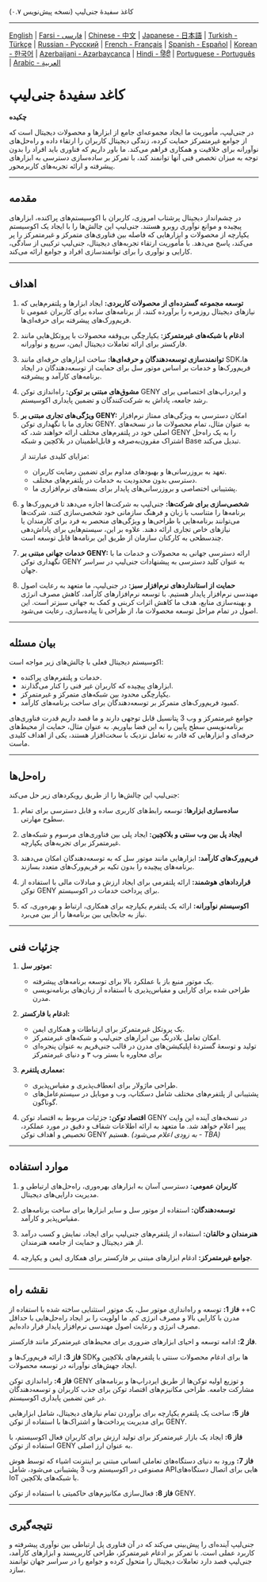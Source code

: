 کاغذ سفیدهٔ جنی‌لیپ (نسخه پیش‌نویس ۰.۷)

---
[English](README.md) | [Farsi - فارسی](README.fa.md) | [Chinese - 中文](README.zh.md) | [Japanese - 日本語](README.ja.md) | [Turkish - Türkçe](README.tr.md) | [Russian - Русский](README.ru.md) | [French - Français](README.fr.md) | [Spanish - Español](README.es.md) | [Korean - 한국어](README.ko.md) | [Azerbaijani - Azərbaycanca](README.az.md) | [Hindi - हिंदी](README.hi.md) | [Portuguese - Português](README.pt.md) | [Arabic - العربية](README.ar.md)
# کاغد سفیدهٔ جنی‌لیپ

**چکیده**

در جنی‌لیپ، مأموریت ما ایجاد مجموعه‌ای جامع از ابزارها و محصولات دیجیتال است که از جوامع غیرمتمرکز حمایت کرده، زندگی دیجیتال کاربران را ارتقاء داده و راه‌حل‌های نوآورانه برای خلاقیت و همکاری فراهم می‌کند. ما باور داریم که فناوری باید افراد را بدون توجه به میزان تخصص فنی آنها توانمند کند، با تمرکز بر ساده‌سازی دسترسی به ابزارهای پیشرفته و ارائه تجربه‌های کاربرمحور.

---

## مقدمه

در چشم‌انداز دیجیتال پرشتاب امروزی، کاربران با اکوسیستم‌های پراکنده، ابزارهای پیچیده و موانع نوآوری روبرو هستند. جنی‌لیپ این چالش‌ها را با ایجاد یک اکوسیستم یکپارچه از محصولات و ابزارهایی که فاصله بین فناوری‌های متمرکز و غیرمتمرکز را پر می‌کند، پاسخ می‌دهد. با مأموریت ارتقاء تجربه‌های دیجیتال، جنی‌لیپ ترکیبی از سادگی، کارایی و نوآوری را برای توانمندسازی افراد و جوامع ارائه می‌کند.

---

## اهداف

1. **توسعه مجموعه گسترده‌ای از محصولات کاربردی:**
   ایجاد ابزارها و پلتفرم‌هایی که نیازهای دیجیتال روزمره را برآورده کنند، از برنامه‌های ساده برای کاربران عمومی تا فریم‌ورک‌های پیشرفته برای حرفه‌ای‌ها.

2. **ادغام با شبکه‌های غیرمتمرکز:**
   یکپارچگی بی‌وقفه محصولات با پروتکل‌هایی مانند فارکستر برای ارائه تعاملات دیجیتال ایمن، سریع و نوآورانه.

3. **توانمندسازی توسعه‌دهندگان و حرفه‌ای‌ها:**
   ساخت ابزارهای حرفه‌ای مانند SDKها، فریم‌ورک‌ها و خدمات بر اساس موتور سل برای حمایت از توسعه‌دهندگان در ایجاد برنامه‌های کارآمد و پیشرفته.

4. **مشوق‌های مبتنی بر توکن:**
   راه‌اندازی توکن GENY و ایردراپ‌های اختصاصی برای رشد جامعه، پاداش به شرکت‌کنندگان و تضمین پایداری اکوسیستم.

5. **ویژگی‌های تجاری مبتنی بر GENY:**
   امکان دسترسی به ویژگی‌های ممتاز نرم‌افزار تجاری ما با نگهداری توکن GENY. به عنوان مثال، تمام محصولات ما در نسخه‌های اصلی خود در پلتفرم‌های مختلف ارائه خواهند شد، که GENY را به یک راه‌حل اشتراک مقرون‌به‌صرفه و قابل‌اطمینان در بلاکچین و شبکه Base تبدیل می‌کند.

   مزایای کلیدی عبارتند از:
   - تعهد به بروزرسانی‌ها و بهبودهای مداوم برای تضمین رضایت کاربران.
   - دسترسی بدون محدودیت به خدمات در پلتفرم‌های مختلف.
   - پشتیبانی اختصاصی و بروزرسانی‌های پایدار برای بسته‌های نرم‌افزاری ما.

6. **شخصی‌سازی برای شرکت‌ها:**
   جنی‌لیپ به شرکت‌ها اجازه می‌دهد تا فریم‌ورک‌ها و برنامه‌ها را متناسب با زبان و فرهنگ سازمانی خود شخصی‌سازی کنند. شرکت‌ها می‌توانند برنامه‌هایی با طراحی‌ها و ویژگی‌های منحصر به فرد برای کارمندان یا نیازهای خاص تجاری ارائه دهند. علاوه بر این، سیستم‌هایی برای پاداش‌دهی چندسطحی به کارکنان سازمان از طریق این برنامه‌ها قابل توسعه است.

7. **خدمات جهانی مبتنی بر GENY:**
   ارائه دسترسی جهانی به محصولات و خدمات ما با نگهداری توکن GENY به عنوان کلید دسترسی به پیشنهادات جنی‌لیپ در سراسر جهان.

8. **حمایت از استانداردهای نرم‌افزار سبز:**
   در جنی‌لیپ، ما متعهد به رعایت اصول مهندسی نرم‌افزار پایدار هستیم. با توسعه نرم‌افزارهای کارآمد، کاهش مصرف انرژی و بهینه‌سازی منابع، هدف ما کاهش اثرات کربنی و کمک به جهانی سبزتر است. این اصول در تمام مراحل توسعه محصولات ما، از طراحی تا پیاده‌سازی، رعایت می‌شود.

---

## بیان مسئله

اکوسیستم دیجیتال فعلی با چالش‌های زیر مواجه است:

- خدمات و پلتفرم‌های پراکنده.
- ابزارهای پیچیده که کاربران غیر فنی را کنار می‌گذارند.
- یکپارچگی محدود بین شبکه‌های متمرکز و غیرمتمرکز.
- کمبود فریم‌ورک‌های متمرکز بر توسعه‌دهندگان برای ساخت برنامه‌های کارآمد.

جوامع غیرمتمرکز و وب 3 پتانسیل قابل توجهی دارند و ما قصد داریم قدرت فناوری‌های برنامه‌نویسی سطح پایین را به این فضا بیاوریم. به عنوان مثال، حمایت از محیط‌های حرفه‌ای و ابزارهایی که قادر به تعامل نزدیک با سخت‌افزار هستند، یکی از اهداف کلیدی ماست.

---

## راه‌حل‌ها

جنی‌لیپ این چالش‌ها را از طریق رویکردهای زیر حل می‌کند:

1. **ساده‌سازی ابزارها:**
   توسعه رابط‌های کاربری ساده و قابل دسترسی برای تمام سطوح مهارتی.

2. **ایجاد پل بین وب سنتی و بلاکچین:**
   ایجاد پلی بین فناوری‌های مرسوم و شبکه‌های غیرمتمرکز برای تجربه‌های یکپارچه.

3. **فریم‌ورک‌های کارآمد:**
   ابزارهایی مانند موتور سل که به توسعه‌دهندگان امکان می‌دهند برنامه‌های پیچیده را بدون تکیه بر فریم‌ورک‌های متعدد بسازند.

4. **قراردادهای هوشمند:**
   ارائه پلتفرمی برای ایجاد ارزش و مبادلات مالی با استفاده از توکن GENY برای پرداخت خدمات در اکوسیستم.

5. **اکوسیستم نوآورانه:**
   ارائه یک پلتفرم یکپارچه برای همکاری، ارتباط و بهره‌وری، که نیاز به جابجایی بین برنامه‌ها را از بین می‌برد.

---

## جزئیات فنی

1. **موتور سل:**
   - یک موتور منبع باز با عملکرد بالا برای توسعه برنامه‌های پیشرفته.
   - طراحی شده برای کارایی و مقیاس‌پذیری با استفاده از زبان‌های برنامه‌نویسی مدرن.

2. **ادغام با فارکستر:**
   - یک پروتکل غیرمتمرکز برای ارتباطات و همکاری ایمن.
   - امکان تعامل بلادرنگ بین ابزارهای جنی‌لیپ و شبکه‌های غیرمتمرکز.
   - تولید و توسعهٔ گستردهٔ اپلیکیشن‌های مدرن در قالب جنی‌فریم به عنوان پنجره‌ای برای محاوره با بستر وب ۳ و دنیای غیرمتمرکز

3. **معماری پلتفرم:**
   - طراحی ماژولار برای انعطاف‌پذیری و مقیاس‌پذیری.
   - پشتیبانی از پلتفرم‌های مختلف شامل دسکتاپ، وب و موبایل در سیستم‌عامل‌های گوناگون.

4. **اقتصاد توکن:**
   جزئیات مربوط به اقتصاد توکن GENY در نسخه‌های آینده این وایت پیپر اعلام خواهد شد. ما متعهد به ارائه اطلاعات شفاف و دقیق در مورد عملکرد، تخصیص و اهداف توکن GENY هستیم. *(به زودی اعلام می‌شود - TBA)*

---

## موارد استفاده

1. **کاربران عمومی:**
   دسترسی آسان به ابزارهای بهره‌وری، راه‌حل‌های ارتباطی و مدیریت دارایی‌های دیجیتال.

2. **توسعه‌دهندگان:**
   استفاده از موتور سل و سایر ابزارها برای ساخت برنامه‌های مقیاس‌پذیر و کارآمد.

3. **هنرمندان و خالقان:**
   استفاده از پلتفرم‌های جنی‌لیپ برای ایجاد، نمایش و کسب درآمد از هنر دیجیتال و حمایت از جامعه هنرمندان.

4. **جوامع غیرمتمرکز:**
   ادغام ابزارهای مبتنی بر فارکستر برای همکاری ایمن و یکپارچه.

---

## نقشه راه

**فاز 1:**
توسعه و راه‌اندازی موتور سل، یک موتور استثنایی ساخته شده با استفاده از ++C مدرن با کارایی بالا و مصرف انرژی کم. ما اولویت را بر ایجاد راه‌حل‌هایی با حداقل مصرف انرژی و رعایت اصول مهندسی نرم‌افزار پایدار قرار داده‌ایم.

**فاز 2:**
ادامه توسعه و احیای ابزارهای ضروری برای محیط‌های غیرمتمرکز مانند فارکستر.

**فاز 3:**
ارائه فریم‌ورک‌ها و SDKها برای ادغام محصولات سنتی با پلتفرم‌های بلاکچین و ایجاد جهش‌های نوآورانه در توسعه محصولات.

**فاز 4:**
راه‌اندازی توکن GENY و توزیع اولیه توکن‌ها از طریق ایردراپ‌ها و برنامه‌های مشارکت جامعه. طراحی مکانیزم‌های اقتصاد توکن برای جذب کاربران و توسعه‌دهندگان در عین تضمین پایداری اکوسیستم.

**فاز 5:**
ساخت یک پلتفرم یکپارچه برای برآوردن تمام نیازهای دیجیتال، شامل ابزارهایی برای مدیریت پرداخت‌ها و اشتراک‌ها با استفاده از توکن GENY.

**فاز 6:**
ایجاد یک بازار غیرمتمرکز برای تولید ارزش برای کاربران فعال اکوسیستم، با استفاده از توکن GENY به عنوان ارز اصلی.

**فاز 7:**
ورود به دنیای دستگاه‌های تعاملی انسانی مبتنی بر اینترنت اشیاء که توسط هوش مصنوعی در اکوسیستم وب 3 پشتیبانی می‌شود، شامل APIهایی برای اتصال دستگاه‌های IoT با شبکه‌های بلاکچین.

**فاز 8:**
فعال‌سازی مکانیزم‌های حاکمیتی با استفاده از توکن GENY.

---

## نتیجه‌گیری

جنی‌لیپ آینده‌ای را پیش‌بینی می‌کند که در آن فناوری پل ارتباطی بین نوآوری پیشرفته و کاربرد عملی است. با تمرکز بر ادغام غیرمتمرکز، طراحی کاربرپسند و ابزارهای کارآمد، جنی‌لیپ قصد دارد تعاملات دیجیتال را متحول کرده و جوامع را در سراسر جهان توانمند سازد.
